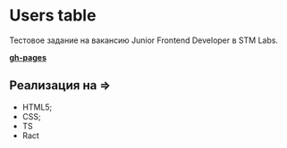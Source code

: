 # Users table

Тестовое задание на вакансию Junior Frontend Developer в STM Labs. 


[**gh-pages**](https://dmitriynkv.github.io/stm-users-table/)

## Реализация на =>

* HTML5;
* CSS;
* TS
* Ract

